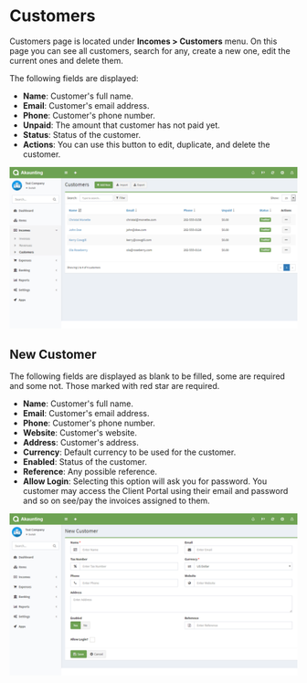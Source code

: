Customers
=========

Customers page is located under **Incomes > Customers** menu. On this page you can see all customers, search for any, create a new one, edit the current ones and delete them.

The following fields are displayed:

- **Name**: Customer's full name.
- **Email**: Customer's email address.
- **Phone**: Customer's phone number.
- **Unpaid**: The amount that customer has not paid yet.
- **Status**: Status of the customer.
- **Actions**: You can use this button to edit, duplicate, and delete the customer.

![customers list](_images/customers_list.png)

## New Customer

The following fields are displayed as blank to be filled, some are required and some not. Those marked with red star are required.

- **Name**: Customer's full name.
- **Email**: Customer's email address.
- **Phone**: Customer's phone number.
- **Website**: Customer's website.
- **Address**: Customer's address.
- **Currency**: Default currency to be used for the customer.
- **Enabled**: Status of the customer.
- **Reference**: Any possible reference.
- **Allow Login**: Selecting this option will ask you for password. You customer may access the Client Portal using their email and password and so on see/pay the invoices assigned to them.

![customers form](_images/customers_form.png)
